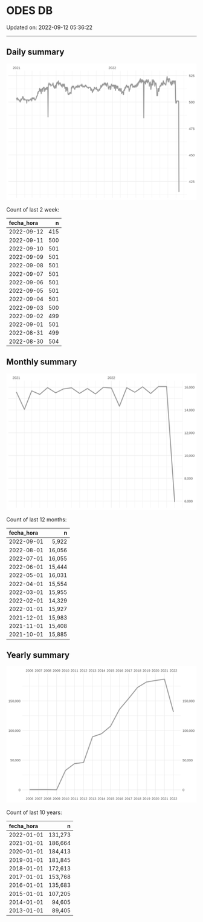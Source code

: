 
# ODES DB

Updated on: 2022-09-12 05:36:22

-----

## Daily summary

![](figures/unnamed-chunk-2-1.svg)<!-- -->

Count of last 2 week:

| fecha\_hora |   n |
| :---------- | --: |
| 2022-09-12  | 415 |
| 2022-09-11  | 500 |
| 2022-09-10  | 501 |
| 2022-09-09  | 501 |
| 2022-09-08  | 501 |
| 2022-09-07  | 501 |
| 2022-09-06  | 501 |
| 2022-09-05  | 501 |
| 2022-09-04  | 501 |
| 2022-09-03  | 500 |
| 2022-09-02  | 499 |
| 2022-09-01  | 501 |
| 2022-08-31  | 499 |
| 2022-08-30  | 504 |

## Monthly summary

![](figures/unnamed-chunk-4-1.svg)<!-- -->

Count of last 12 months:

| fecha\_hora |      n |
| :---------- | -----: |
| 2022-09-01  |  5,922 |
| 2022-08-01  | 16,056 |
| 2022-07-01  | 16,055 |
| 2022-06-01  | 15,444 |
| 2022-05-01  | 16,031 |
| 2022-04-01  | 15,554 |
| 2022-03-01  | 15,955 |
| 2022-02-01  | 14,329 |
| 2022-01-01  | 15,927 |
| 2021-12-01  | 15,983 |
| 2021-11-01  | 15,408 |
| 2021-10-01  | 15,885 |

## Yearly summary

![](figures/unnamed-chunk-6-1.svg)<!-- -->

Count of last 10 years:

| fecha\_hora |       n |
| :---------- | ------: |
| 2022-01-01  | 131,273 |
| 2021-01-01  | 186,664 |
| 2020-01-01  | 184,413 |
| 2019-01-01  | 181,845 |
| 2018-01-01  | 172,613 |
| 2017-01-01  | 153,768 |
| 2016-01-01  | 135,683 |
| 2015-01-01  | 107,205 |
| 2014-01-01  |  94,605 |
| 2013-01-01  |  89,405 |
